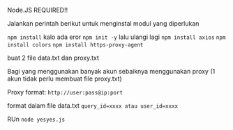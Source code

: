 Node.JS REQUIRED!!

Jalankan perintah berikut untuk menginstal modul yang diperlukan

`npm install` 
kalo ada eror `npm init -y` lalu ulangi lagi
`npm install axios`
`npm install colors`
`npm install https-proxy-agent`


buat 2 file data.txt dan proxy.txt

Bagi yang menggunakan banyak akun sebaiknya menggunakan proxy (1 akun tidak perlu membuat file proxy.txt)

Proxy format: 
```http://user:pass@ip:port```

format dalam file data.txt 
`query_id=xxxx atau user_id=xxxx`

RUn 
```node yesyes.js```
